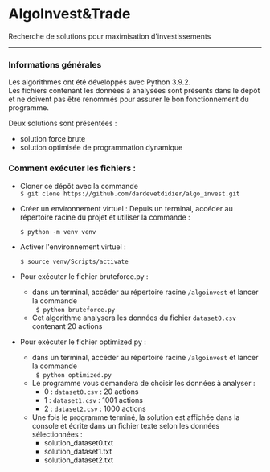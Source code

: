 # AlgoInvest&Trade
Recherche de solutions pour maximisation d'investissements

---

### Informations générales

Les algorithmes ont été développés avec Python 3.9.2.\
Les fichiers contenant les données à analysées sont présents dans le dépôt et ne doivent pas être renommés pour assurer 
le bon fonctionnement du programme.

Deux solutions sont présentées :
* solution force brute
* solution optimisée de programmation dynamique


### Comment exécuter les fichiers :

* Cloner ce dépôt avec la commande\
  `$ git clone https://github.com/dardevetdidier/algo_invest.git`
  
  
* Créer un environnement virtuel : Depuis un terminal, accéder au répertoire racine du projet
et utiliser la commande :

    `$ python -m venv venv` 

  
* Activer l'environnement virtuel :

    `$ source venv/Scripts/activate`

  
* Pour exécuter le fichier bruteforce.py :
    * dans un terminal, accéder au répertoire racine `/algoinvest` et lancer la commande\
      ` $ python bruteforce.py`
  * Cet algorithme analysera les données du fichier `dataset0.csv` contenant 20 actions
    

* Pour exécuter le fichier optimized.py : 
    * dans un terminal, accéder au répertoire racine `/algoinvest` et lancer la commande\
      ` $ python optimized.py`
    * Le programme vous demandera de choisir les données à analyser :
        * 0 : `dataset0.csv` : 20 actions
        * 1 : `dataset1.csv` : 1001 actions
        * 2 : `dataset2.csv` : 1000 actions
    * Une fois le programme terminé, la solution est affichée dans la console et écrite 
      dans un fichier texte selon les données sélectionnées :
        * solution_dataset0.txt
        * solution_dataset1.txt
        * solution_dataset2.txt
